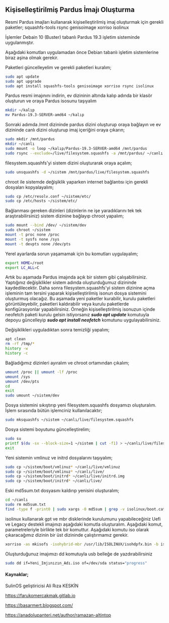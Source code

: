 ## Kişiselleştirilmiş Pardus İmajı Oluşturma

Resmi Pardus imajları kullanarak kişiselleştirilmiş imaj oluşturmak için gerekli paketler; squashfs-tools rsync genisoimage xorriso isolinux

İşlemler Debain 10 (Buster) tabanlı Pardus 19.3 işletim sisteminde uygulanmıştır.

Aşağıdaki komutları uygulamadan önce Debian tabanlı işletim sistemlerine biraz aşina olmak gerekir.


Paketleri güncelleyelim ve gerekli paketleri kuralım;

```bash
sudo apt update
sudo apt upgrade
sudo apt install squashfs-tools genisoimage xorriso rsync isolinux
```

Pardus resmi imajınını indirin, ev dizininin altında kalıp adında bir klasör oluşturun ve oraya Pardus isosunu taşıyalım

```bash
mkdir ~/kalıp
mv Pardus-19.3-SERVER-amd64 ~/kalıp
```

Sonraki adımda /mnt dizininde pardus dizini oluşturup oraya bağlayın ve ev dizininde canlı dizini oluşturup imaj içeriğini oraya çıkarın;

```bash
sudo mkdir /mnt/pardus
mkdir ~/canlı
sudo mount -o loop ~/kalıp/Pardus-19.3-SERVER-amd64 /mnt/pardus
sudo rsync --exclude=/live/filesystem.squashfs -a /mnt/pardus/ ~/canlı
```

filesystem.squashfs'yi sistem dizini oluşturarak oraya açalım;

```bash
sudo unsquashfs -d ~/sistem /mnt/pardus/live/filesystem.squashfs
```

chroot ile sistemde değişiklik yaparken internet bağlantısı için gerekli dosyaları kopyalayalım;

```bash
sudo cp /etc/resolv.conf ~/sistem/etc/
sudo cp /etc/hosts ~/sistem/etc/
```

Bağlanması gereken dizinleri (dizinlerin ne işe yaradıklarını tek tek araştırabilirsiniz) sistem dizinine bağlayıp chroot yapalım;

```bash
sudo mount --bind /dev/ ~/sistem/dev
sudo chroot ~/sistem
mount -t proc none /proc
mount -t sysfs none /sys
mount -t devpts none /dev/pts
```

Yerel ayarlarda sorun yaşamamak için bu komutları uygulayalım;

```bash
export HOME=/root
export LC_ALL=C
```

Artık bu aşamada Pardus imajında açık bir sistem gibi çalışabilirsiniz. Yaptığınız değişiklikler sistem adında oluşturduğumuz dizininde kaydedilecektir. Daha sonra filesystem.squashfs'yi sistem dizinine açma işleminin tam tersini yaparak kişiselleştirilmiş isonun dosya sistemini oluşturmuş olacağız. Bu aşamada yeni paketler kurabilir, kurulu paketleri görüntüleyebilir, paketleri kaldırabilir veya kurulu paketlerde konfigürasyonlar yapabilirsiniz. Örneğin kişiselleştirilmiş isonuzun içinde neofetch paketi kurulu gelsin istiyorsanız __*sudo apt update*__ komutuyla depoyu güncelleyip __*sudo apt install neofetch*__ komutunu uygulayabilirsiniz. 








Değişiklikleri uyguladıktan sonra temizliği yapalım;

```bash
apt clean
rm -rf /tmp/*
history -w
history -c
```

Bağladığımız dizinleri ayıralım ve chroot ortamından çıkalım;

```bash
umount /proc || umount -lf /proc
umount /sys
umount /dev/pts
cd
exit
sudo umount ~/sistem/dev
```

Dosya sistemini sıkıştırıp yeni filesystem.squashfs dosyamızı oluşturalım. İşlem sırasında bütün işlemciniz kullanılacaktır;

```bash
sudo mksquashfs ~/sistem ~/canlı/live/filesystem.squashfs
```

Dosya sistemi boyutunu güncelleştirelim;

```bash
sudo su
printf $(du -sx --block-size=1 ~/sistem | cut -f1) > ~/canlı/live/filesystem.size
exit
```

Yeni sistemin vmlinuz ve initrd dosyalarını taşıyalım;

```bash
sudo cp ~/sistem/boot/vmlinuz* ~/canlı/live/vmlinuz
sudo cp ~/sistem/boot/vmlinuz* ~/canlı/live/
sudo cp ~/sistem/boot/initrd* ~/canlı/live/initrd.img
sudo cp ~/sistem/boot/initrd* ~/canlı/live/
```

Eski md5sum.txt dosyasını kaldırıp yenisini oluşturalım;

```bash
cd ~/canlı
sudo rm md5sum.txt
find -type f -print0 | sudo xargs -0 md5sum | grep -v isolinux/boot.cat | sudo tee md5sum.txt
```


isolinux kullanarak gpt ve mbr disklerinde kurulumunu yapabileceğiniz Uefi ve Legacy destekli imajınızı aşağıdaki komutla oluşturalım. Aşağıdaki komut, parametreleriyle birlikte tek bir komuttur. Aşağıdaki komutu iso olarak çıkaracağımız dizinin bir üst dizininde çalıştırmamız gerekir.

```bash
xorriso -as mkisofs -isohybrid-mbr /usr/lib/ISOLINUX/isohdpfx.bin -b isolinux/isolinux.bin -c isolinux/boot.cat -no-emul-boot -boot-load-size 4 -boot-info-table -eltorito-alt-boot  -e boot/grub/efi.img -no-emul-boot -isohybrid-gpt-basdat -isohybrid-apm-hfsplus -o "Pardus_Edited.iso"  ~/canlı
```

Oluşturduğunuz imajımızı dd komutuyla usb belleğe de yazdırabilirsiniz

```bash
sudo dd if=Yeni_Imjınızın_Adı.iso of=/dev/sda status="progress"
```

#### Kaynaklar;

SulinOS geliştiricisi Ali Rıza KESKİN

https://farukomercakmak.gitlab.io

https://basarmert.blogspot.com/

https://anadolupanteri.net/author/ramazan-altintop
